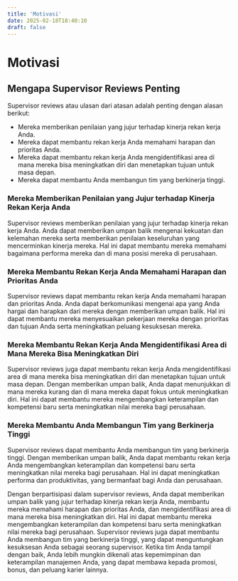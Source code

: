 ```yaml
---
title: 'Motivasi'
date: 2025-02-18T18:40:10
draft: false
---
```


# Motivasi

## **Mengapa Supervisor Reviews Penting**

Supervisor reviews atau ulasan dari atasan adalah penting dengan alasan berikut:

- Mereka memberikan penilaian yang jujur terhadap kinerja rekan kerja Anda.
- Mereka dapat membantu rekan kerja Anda memahami harapan dan prioritas Anda.
- Mereka dapat membantu rekan kerja Anda mengidentifikasi area di mana mereka bisa meningkatkan diri dan menetapkan tujuan untuk masa depan.
- Mereka dapat membantu Anda membangun tim yang berkinerja tinggi.

### **Mereka Memberikan Penilaian yang Jujur terhadap Kinerja Rekan Kerja Anda**

Supervisor reviews memberikan penilaian yang jujur terhadap kinerja rekan kerja Anda. Anda dapat memberikan umpan balik mengenai kekuatan dan kelemahan mereka serta memberikan penilaian keseluruhan yang mencerminkan kinerja mereka. Hal ini dapat membantu mereka memahami bagaimana performa mereka dan di mana posisi mereka di perusahaan.

### **Mereka Membantu Rekan Kerja Anda Memahami Harapan dan Prioritas Anda**

Supervisor reviews dapat membantu rekan kerja Anda memahami harapan dan prioritas Anda. Anda dapat berkomunikasi mengenai apa yang Anda hargai dan harapkan dari mereka dengan memberikan umpan balik. Hal ini dapat membantu mereka menyesuaikan pekerjaan mereka dengan prioritas dan tujuan Anda serta meningkatkan peluang kesuksesan mereka.

### **Mereka Membantu Rekan Kerja Anda Mengidentifikasi Area di Mana Mereka Bisa Meningkatkan Diri**

Supervisor reviews juga dapat membantu rekan kerja Anda mengidentifikasi area di mana mereka bisa meningkatkan diri dan menetapkan tujuan untuk masa depan. Dengan memberikan umpan balik, Anda dapat menunjukkan di mana mereka kurang dan di mana mereka dapat fokus untuk meningkatkan diri. Hal ini dapat membantu mereka mengembangkan keterampilan dan kompetensi baru serta meningkatkan nilai mereka bagi perusahaan.

### **Mereka Membantu Anda Membangun Tim yang Berkinerja Tinggi**

Supervisor reviews dapat membantu Anda membangun tim yang berkinerja tinggi. Dengan memberikan umpan balik, Anda dapat membantu rekan kerja Anda mengembangkan keterampilan dan kompetensi baru serta meningkatkan nilai mereka bagi perusahaan. Hal ini dapat meningkatkan performa dan produktivitas, yang bermanfaat bagi Anda dan perusahaan.

Dengan berpartisipasi dalam supervisor reviews, Anda dapat memberikan umpan balik yang jujur terhadap kinerja rekan kerja Anda, membantu mereka memahami harapan dan prioritas Anda, dan mengidentifikasi area di mana mereka bisa meningkatkan diri. Hal ini dapat membantu mereka mengembangkan keterampilan dan kompetensi baru serta meningkatkan nilai mereka bagi perusahaan. Supervisor reviews juga dapat membantu Anda membangun tim yang berkinerja tinggi, yang dapat menguntungkan kesuksesan Anda sebagai seorang supervisor. Ketika tim Anda tampil dengan baik, Anda lebih mungkin dikenali atas kepemimpinan dan keterampilan manajemen Anda, yang dapat membawa kepada promosi, bonus, dan peluang karier lainnya.
